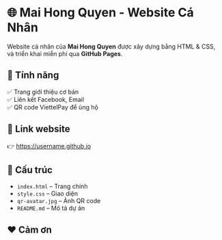 # 🌐 Mai Hong Quyen - Website Cá Nhân

Website cá nhân của **Mai Hong Quyen** được xây dựng bằng HTML & CSS, và triển khai miễn phí qua **GitHub Pages**.

## 🚀 Tính năng
✅ Trang giới thiệu cơ bản  
✅ Liên kết Facebook, Email  
✅ QR code ViettelPay để ủng hộ  

## 🔗 Link website
👉 https://username.github.io

## 📂 Cấu trúc
- `index.html` – Trang chính
- `style.css` – Giao diện
- `qr-avatar.jpg` – Ảnh QR code
- `README.md` – Mô tả dự án

## ❤️ Cảm ơn